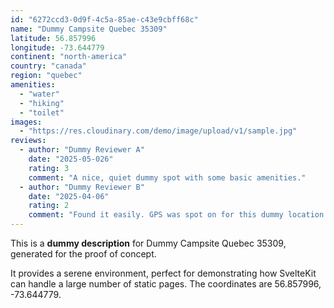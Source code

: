 ```yaml
---
id: "6272ccd3-0d9f-4c5a-85ae-c43e9cbff68c"
name: "Dummy Campsite Quebec 35309"
latitude: 56.857996
longitude: -73.644779
continent: "north-america"
country: "canada"
region: "quebec"
amenities:
  - "water"
  - "hiking"
  - "toilet"
images:
  - "https://res.cloudinary.com/demo/image/upload/v1/sample.jpg"
reviews:
  - author: "Dummy Reviewer A"
    date: "2025-05-026"
    rating: 3
    comment: "A nice, quiet dummy spot with some basic amenities."
  - author: "Dummy Reviewer B"
    date: "2025-04-06"
    rating: 2
    comment: "Found it easily. GPS was spot on for this dummy location."
---
```


This is a **dummy description** for Dummy Campsite Quebec 35309, generated for the proof of concept.

It provides a serene environment, perfect for demonstrating how SvelteKit can handle a large number of static pages. The coordinates are 56.857996, -73.644779.
